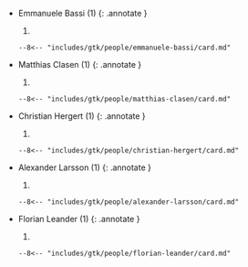 -   Emmanuele Bassi (1)
    {: .annotate }

    1.  

        --8<-- "includes/gtk/people/emmanuele-bassi/card.md"

-   Matthias Clasen (1)
    {: .annotate }

    1.  

        --8<-- "includes/gtk/people/matthias-clasen/card.md"

-   Christian Hergert (1)
    {: .annotate }

    1.  

        --8<-- "includes/gtk/people/christian-hergert/card.md"

-   Alexander Larsson (1)
    {: .annotate }

    1.  

        --8<-- "includes/gtk/people/alexander-larsson/card.md"

-   Florian Leander (1)
    {: .annotate }

    1.  

        --8<-- "includes/gtk/people/florian-leander/card.md"
